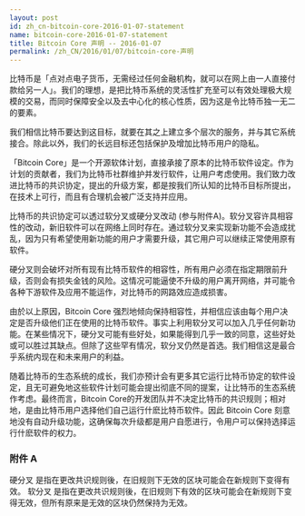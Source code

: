 ```yaml
---
layout: post
id: zh_cn-bitcoin-core-2016-01-07-statement
name: bitcoin-core-2016-01-07-statement
title: Bitcoin Core 声明 -- 2016-01-07
permalink: /zh_CN/2016/01/07/bitcoin-core-声明
---
```


比特币是「点对点电子货币，无需经过任何金融机构，就可以在网上由一人直接付款给另一人」。我们的理想，是把比特币系统的灵活性扩充至可以有效处理极大规模的交易，而同时保障安全以及去中心化的核心性质，因为这是令比特币独一无二的要素。

我们相信比特币要达到这目标，就要在其之上建立多个层次的服务，并与其它系统接合。除此以外，我们的长远目标还包括保护及增加比特币用户的隐私。

「Bitcoin Core」是一个开源软体计划，直接承接了原本的比特币软件设定。作为计划的贡献者，我们为比特币社群维护并发行软件，让用户考虑使用。我们致力改进比特币的共识协定，提出的升级方案，都是按我们所认知的比特币目标所提出，在技术上可行，而且有合理机会被广泛支持并应用。

比特币的共识协定可以透过软分叉或硬分叉改动 (参与附件A)。软分叉容许具相容性的改动，新旧软件可以在网络上同时存在。通过软分叉来实现新功能不会造成扰乱，因为只有希望使用新功能的用户才需要升级，其它用户可以继续正常使用原有软件。

硬分叉则会破坏对所有现有比特币软件的相容性，所有用户必须在指定期限前升级，否则会有损失金钱的风险。这情况可能逼使不升级的用户离开网络，并可能令各种下游软件及应用不能运作，对比特币的网路效应造成损害。

由於以上原因，Bitcoin Core 强烈地倾向保持相容性，并相信应该由每个用户决定是否升级他们正在使用的比特币软件。事实上利用软分叉可以加入几乎任何新功能。在某些情况下，硬分叉可能有些好处，如果能得到几乎一致的同意，这些好处或可以胜过其缺点。但除了这些罕有情况，软分叉仍然是首选。我们相信这是最合乎系统内现在和未来用户的利益。

随着比特币的生态系统的成长，我们亦预计会有更多其它运行比特币协定的软件设定，且无可避免地这些软件计划可能会提出彻底不同的提案，让比特币的生态系统作考虑。最终而言，Bitcoin Core的开发团队并不决定比特币的共识规则；相对地，是由比特币用户选择他们自己运行什麽比特币软件。因此 Bitcoin Core 刻意地没有自动升级功能，这确保每次升级都是用户自愿进行，令用户可以保持选择运行什麽软件的权力。

### 附件 A

硬分叉 是指在更改共识规则後，在旧规则下无效的区块可能会在新规则下变得有效。
软分叉 是指在更改共识规则後，在旧规则下有效的区块可能会在新规则下变得无效，但所有原来是无效的区块仍然保持为无效。

